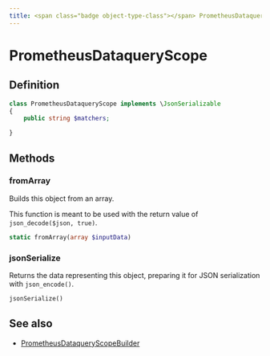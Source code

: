 ```yaml
---
title: <span class="badge object-type-class"></span> PrometheusDataqueryScope
---
```

# <span class="badge object-type-class"></span> PrometheusDataqueryScope

## Definition

```php
class PrometheusDataqueryScope implements \JsonSerializable
{
    public string $matchers;

}
```
## Methods

### <span class="badge object-method"></span> fromArray

Builds this object from an array.

This function is meant to be used with the return value of `json_decode($json, true)`.

```php
static fromArray(array $inputData)
```

### <span class="badge object-method"></span> jsonSerialize

Returns the data representing this object, preparing it for JSON serialization with `json_encode()`.

```php
jsonSerialize()
```

## See also

 * <span class="badge builder"></span> [PrometheusDataqueryScopeBuilder](./builder-PrometheusDataqueryScopeBuilder.md)
